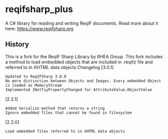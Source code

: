 # reqifsharp_plus

A C# library for reading and writing ReqIF documents. Read more about it here: https://www.reqifsharp.org

## History

This is a fork for the ReqIF Sharp Library by RHEA Group. This fork includes a method to load embedded objects that are included in .reqifz file and referred to in XHTML data objects
Changelog
[3.0.1]

    Updated to ReqIFSharp 3.0.0
    No more distinction between Objects and Images. Every embedded Object is loaded as MemoryStream
    Implemented INotfiyPropertyChanged for AttributeValue.ObjectValue

[2.2.1]

    Added Serialize method that returns a string
    Ignore embedded files that cannot be found in filesystem

[2.2.0]

    Load embedded files referred to in XHTML data objects
